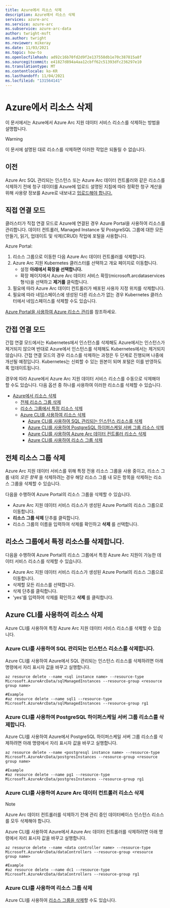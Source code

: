 ```yaml
---
title: Azure에서 리소스 삭제
description: Azure에서 리소스 삭제
services: azure-arc
ms.service: azure-arc
ms.subservice: azure-arc-data
author: twright-msft
ms.author: twright
ms.reviewer: mikeray
ms.date: 11/03/2021
ms.topic: how-to
ms.openlocfilehash: ad92c16b70fd2d9f2e137558db1e70c387815a8f
ms.sourcegitcommit: e41827d894a4aa12cbff62c51393dfc236297e10
ms.translationtype: MT
ms.contentlocale: ko-KR
ms.lasthandoff: 11/04/2021
ms.locfileid: "131564141"
---
```

# <a name="delete-resources-from-azure"></a>Azure에서 리소스 삭제

이 문서에서는 Azure에서 Azure Arc 지원 데이터 서비스 리소스를 삭제하는 방법을 설명합니다.

> [!WARNING]
> 이 문서에 설명된 대로 리소스를 삭제하면 이러한 작업은 되돌릴 수 없습니다.

## <a name="before"></a>이전

Azure Arc SQL 관리되는 인스턴스 또는 Azure Arc 데이터 컨트롤러와 같은 리소스를 삭제하기 전에 청구 데이터를 Azure에 업로드 설명된 지침에 따라 정확한 청구 계산을 위해 사용량 정보를 Azure로 내보내고 [업로드해야 합니다.](view-billing-data-in-azure.md#upload-billing-data-to-azure---indirectly-connected-mode)

## <a name="direct-connectivity-mode"></a>직접 연결 모드

클러스터가 직접 연결 모드로 Azure에 연결된 경우 Azure Portal을 사용하여 리소스를 관리합니다. 데이터 컨트롤러, Managed Instance 및 PostgreSQL 그룹에 대한 모든 만들기, 읽기, 업데이트 및 삭제(CRUD) 작업에 포털을 사용합니다.

Azure Portal:
1. 리소스 그룹으로 이동한 다음 Azure Arc 데이터 컨트롤러를 삭제합니다.
2. Azure Arc 지원 Kubernetes 클러스터를 선택하고 개요 페이지로 이동합니다.
    - 설정 **아래에서 확장을 선택합니다.**
    - 확장 페이지에서 Azure Arc 데이터 서비스 확장(microsoft.arcdataservices 형식)을 선택하고 **제거를** 클릭합니다.
3. 필요에 따라 Azure Arc 데이터 컨트롤러가 배포된 사용자 지정 위치를 삭제합니다.
4. 필요에 따라 네임스페이스에 생성된 다른 리소스가 없는 경우 Kubernetes 클러스터에서 네임스페이스를 삭제할 수도 있습니다.



[Azure Portal을 사용하여 Azure 리소스 관리](../../azure-resource-manager/management/manage-resources-portal.md)를 참조하세요.

## <a name="indirect-connectivity-mode"></a>간접 연결 모드

간접 연결 모드에서는 Kubernetes에서 인스턴스를 삭제해도 Azure에서는 인스턴스가 제거되지 않으며 반대로 Azure에서 인스턴스를 삭제해도 Kubernetes에서는 제거되지 않습니다. 간접 연결 모드의 경우 리소스를 삭제하는 과정은 두 단계로 진행되며 나중에 개선될 예정입니다. Kubernetes는 신뢰할 수 있는 원본이 되며 포털은 이를 반영하도록 업데이트됩니다.

경우에 따라 Azure에서 Azure Arc 지원 데이터 서비스 리소스를 수동으로 삭제해야 할 수도 있습니다.  다음 옵션 중 하나를 사용하여 이러한 리소스를 삭제할 수 있습니다.

- [Azure에서 리소스 삭제](#delete-resources-from-azure)
  - [전체 리소스 그룹 삭제](#delete-an-entire-resource-group)
  - [리소스 그룹에서 특정 리소스 삭제](#delete-specific-resources-in-the-resource-group)
  - [Azure CLI를 사용하여 리소스 삭제](#delete-resources-using-the-azure-cli)
    - [Azure CLI를 사용하여 SQL 관리되는 인스턴스 리소스를 삭제](#delete-sql-managed-instance-resources-using-the-azure-cli)
    - [Azure CLI를 사용하여 PostgreSQL 하이퍼스케일 서버 그룹 리소스 삭제](#delete-postgresql-hyperscale-server-group-resources-using-the-azure-cli)
    - [Azure CLI를 사용하여 Azure Arc 데이터 컨트롤러 리소스 삭제](#delete-azure-arc-data-controller-resources-using-the-azure-cli)
    - [Azure CLI를 사용하여 리소스 그룹 삭제](#delete-a-resource-group-using-the-azure-cli)


## <a name="delete-an-entire-resource-group"></a>전체 리소스 그룹 삭제

Azure Arc 지원 데이터 서비스를 위해 특정 전용 리소스 그룹을 사용 중이고, 리소스 그룹 내의 *모든 항목* 을 삭제하려는 경우 해당 리소스 그룹 내 모든 항목을 삭제하는 리소스 그룹을 삭제할 수 있습니다.  

다음을 수행하여 Azure Portal의 리소스 그룹을 삭제할 수 있습니다.

- Azure Arc 지원 데이터 서비스 리소스가 생성된 Azure Portal의 리소스 그룹으로 이동합니다.
- **리소스 그룹 삭제** 단추를 클릭합니다.
- 리소스 그룹의 이름을 입력하여 삭제를 확인하고 **삭제** 를 선택합니다.

## <a name="delete-specific-resources-in-the-resource-group"></a>리소스 그룹에서 특정 리소스를 삭제합니다.

다음을 수행하여 Azure Portal의 리소스 그룹에서 특정 Azure Arc 지원이 가능한 데이터 서비스 리소스를 삭제할 수 있습니다.

- Azure Arc 지원 데이터 서비스 리소스가 생성된 Azure Portal의 리소스 그룹으로 이동합니다.
- 삭제할 모든 리소스를 선택합니다.
- 삭제 단추를 클릭합니다.
- 'yes'를 입력하여 삭제를 확인하고 **삭제** 를 클릭합니다.

## <a name="delete-resources-using-the-azure-cli"></a>Azure CLI를 사용하여 리소스 삭제

Azure CLI를 사용하여 특정 Azure Arc 지원 데이터 서비스 리소스를 삭제할 수 있습니다.

### <a name="delete-sql-managed-instance-resources-using-the-azure-cli"></a>Azure CLI를 사용하여 SQL 관리되는 인스턴스 리소스를 삭제합니다.

Azure CLI를 사용하여 Azure에서 SQL 관리되는 인스턴스 리소스를 삭제하려면 아래 명령에서 자리 표시자 값을 바꾸고 실행합니다.

```azurecli
az resource delete --name <sql instance name> --resource-type Microsoft.AzureArcData/sqlManagedInstances --resource-group <resource group name>

#Example
#az resource delete --name sql1 --resource-type Microsoft.AzureArcData/sqlManagedInstances --resource-group rg1
```

### <a name="delete-postgresql-hyperscale-server-group-resources-using-the-azure-cli"></a>Azure CLI를 사용하여 PostgreSQL 하이퍼스케일 서버 그룹 리소스를 삭제합니다.

Azure CLI를 사용하여 Azure에서 PostgreSQL 하이퍼스케일 서버 그룹 리소스를 삭제하려면 아래 명령에서 자리 표시자 값을 바꾸고 실행합니다.

```azurecli
az resource delete --name <postgresql instance name> --resource-type Microsoft.AzureArcData/postgresInstances --resource-group <resource group name>

#Example
#az resource delete --name pg1 --resource-type Microsoft.AzureArcData/postgresInstances --resource-group rg1
```

### <a name="delete-azure-arc-data-controller-resources-using-the-azure-cli"></a>Azure CLI를 사용하여 Azure Arc 데이터 컨트롤러 리소스 삭제

> [!NOTE]
> Azure Arc 데이터 컨트롤러를 삭제하기 전에 관리 중인 데이터베이스 인스턴스 리소스를 모두 삭제해야 합니다.

Azure CLI를 사용하여 Azure에서 Azure Arc 데이터 컨트롤러를 삭제하려면 아래 명령에서 자리 표시자 값을 바꾸고 실행합니다.

```azurecli
az resource delete --name <data controller name> --resource-type Microsoft.AzureArcData/dataControllers --resource-group <resource group name>

#Example
#az resource delete --name dc1 --resource-type Microsoft.AzureArcData/dataControllers --resource-group rg1
```

### <a name="delete-a-resource-group-using-the-azure-cli"></a>Azure CLI를 사용하여 리소스 그룹 삭제

Azure CLI를 사용하여 [리소스 그룹을 삭제](../../azure-resource-manager/management/delete-resource-group.md)할 수도 있습니다.
